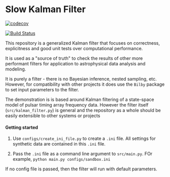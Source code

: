 # Slow Kalman Filter


[![codecov](https://codecov.io/gh/tomkimpson/SlowKalmanFilter/graph/badge.svg?token=MXT5Y10BX7)](https://codecov.io/gh/tomkimpson/SlowKalmanFilter)

[![Build Status](https://github.com/tomkimpson/SlowKalmanFilter/actions/workflows/run_test.yml/badge.svg?branch=main)](https://github.com/tomkimpson/SlowKalmanFilter/actions/workflows/run_test.yml?query=branch%3Amain)


This repository is a generalized Kalman filter that focuses on correctness, explicitness and good unit tests over computational performance.

It is used as a "source of truth" to check the results of other more performant filters for application to astrophysical data analysis and modeling.

It is purely a filter - there is no Bayesian inference, nested sampling, etc. However, for compatibility with other projects it does use the `Bilby` package to set input parameters to the filter.

The demonstration is is based around Kalman filtering of a state-space model of pulsar timing array frequency data. However the filter itself (`src/kalman_filter.py`) is general and the repository as a whole should be easily extensible to other systems or projects



#### Getting started

1. Use `configs/create_ini_file.py` to create a `.ini` file. All settings for synthetic data are contained in this `.ini` file. 

2. Pass the `.ini` file as a command line argument to `src/main.py`. FOr example, `python main.py configs/sandbox.ini`


If no config file is passed, then the filter will run with default parameters. 

